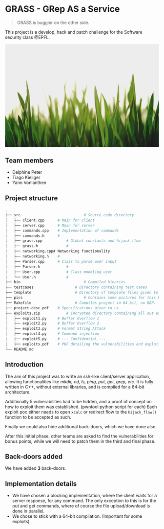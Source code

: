 # GRASS - GRep AS a Service
> GRASS is buggier on the other side. 
>

This project is a develop, hack and patch challenge for the Software security class @EPFL.

![](pics/grass.jpg)

## Team members

- Delphine Peter
- Tiago Kieliger
- Yann Vonlanthen

## Project structure

```bash
.
├── src								# Source code directory
│   ├── client.cpp		# Main for client
│   ├── server.cpp		# Main for server
│   ├── commands.cpp	# Implementation of commands
│   ├── commands.h		#
│   ├── grass.cpp			# Global constants and hijack flow
│   ├── grass.h				#
│   ├── networking.cpp# Networking functionality
│   ├── networking.h	#
│   ├── Parser.cpp		# Class to parse user input
│   ├── Parser.h			#
│   ├── User.cpp			# Class modeling user
│   └── User.h				#
├── bin								# Compiled binaries
├── testcases					# Directory containing test cases
├── template					# Directory of template files given to us
├── pics							# Contains some pictures for this README and the report
├── Makefile					# Compiles project in 64 bit, no DEP.
├── project-desc.pdf	# Specifications given to us
├── exploits.zip			# Encrypted directory containing all out exploited vulnerabilites
│   ├── exploit1.py		# Buffer Overflow 1
│   ├── exploit2.py		# Buffer Overflow 2
│   ├── exploit3.py		# Format String Attack
│   ├── exploit4.py		# Command injection
│   ├── exploit5.py		# --- Confidential ---
│   ├── exploits.pdf	# PDF detailing the vulnerabilities and exploits.
└── README.md

```

## Introduction

The aim of this project was to write an ssh-like client/server application, allowing functionalities like *mkdir, cd, ls, ping, put, get, grep, etc.*
It is fully written in C++, without external libraries, and is compiled for a 64-bit architecture.

Additionally 5 vulnerabilities had to be hidden, and a proof of concept on how to exploit them was established. (pwntool python script for each) Each exploit poc either needs to open `xcalc` or redirect flow to the `hijack_flow()` function to be accepted as such.

Finally we could also hide additional back-doors, which we have done also.

After this initial phase, other teams are asked to find the vulnerabilities for bonus points, while we will need to patch them in the third and final phase.

## Back-doors added

We have added **3** back-doors. 

## Implementation details

- We have chosen a blocking implementation, where the client waits for a server response, for any command. The only exception to this is for the put and get commands, where of course the file upload/download is done in parallel.
- We chose to stick with a 64-bit compilation. (Important for some exploits)





